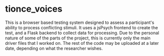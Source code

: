 # tionce_voices
This is a browser based testing system designed to assess a participant's ability to process conflicting stimuli. It uses a jsPsych frontend to create the test, and a Flask backend to collect data for processing. Due to the personal nature of some of the parts of the project, this is currently only the main driver files that I worked on. The rest of the code may be uploaded at a later date, depending on what the researcher wishes.
